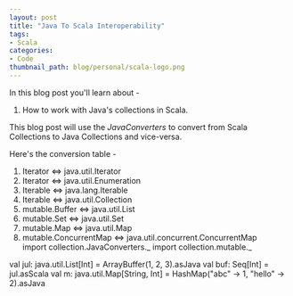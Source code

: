 ```yaml
---
layout: post
title: "Java To Scala Interoperability"
tags:
- Scala
categories:
- Code
thumbnail_path: blog/personal/scala-logo.png
---
```


In this blog post you'll learn about - 

1. How to work with Java's collections in Scala.

This blog post will use the *JavaConverters* to convert from Scala Collections to Java Collections and vice-versa.

Here's the conversion table - 

1. Iterator               <=>     java.util.Iterator
2. Iterator               <=>     java.util.Enumeration
3. Iterable               <=>     java.lang.Iterable
4. Iterable               <=>     java.util.Collection
5. mutable.Buffer         <=>     java.util.List
6. mutable.Set            <=>     java.util.Set
7. mutable.Map            <=>     java.util.Map
8. mutable.ConcurrentMap  <=>     java.util.concurrent.ConcurrentMap                                                                                                                                                            
import collection.JavaConverters._
import collection.mutable._

val jul: java.util.List[Int] = ArrayBuffer(1, 2, 3).asJava
val buf: Seq[Int] = jul.asScala
val m: java.util.Map[String, Int] = HashMap("abc" -> 1, "hello" -> 2).asJava                                                                                                                                                                                                                                                                                                                                                                                                                                                                                                                                                                                                                                                                                                                                                                                                                                                                                                                                                                                                                                                                                                                                                                                                                                                                                                                                                                                                                                                                                                                                                                                                                                                                                                                                                                                                                                                                                                                                                                                                                                                                                                                                                                                                                                                                                                                                                                                                                                                                                                                                                                                                                                                                                                                                                                                                                                                                                                                                                                                                                                                                                                                                                                                                                                                                                                                                                                                                                                                                                                                                                                                                                                                                                                                                                                                                                                                                                                                                                                                                                                                                                                                                                                                                                                   